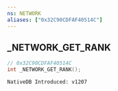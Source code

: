```yaml
---
ns: NETWORK
aliases: ["0x32C90CDFAF40514C"]
---
```

## _NETWORK_GET_RANK

```c
// 0x32C90CDFAF40514C
int _NETWORK_GET_RANK();
```

```
NativeDB Introduced: v1207
```

